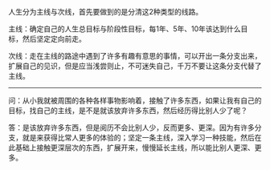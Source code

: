 人生分为主线与次线，首先要做到的是分清这2种类型的线路。

主线：确定自己的人生总目标与阶段性目标，每1年、5年、10年该达到什么目标，然后坚定定向前走。

次线：走在主线的路途中遇到了许多有趣有意思的事情，可以开出一条分支出来，扩展自己的见识，但是应当浅尝则止，不可迷失自己，千万不要让这条分支代替了主线。

****

问：从小我就被周围的各种各样事物影响着，接触了许多东西，如果让我有自己的目标，找自己的主线，是不是就该放弃许多东西，然后经历得比别人少了呢？

答：是该放弃许多东西，但是阅历不会比别人少，反而更多、更深。因为有许多分支，就是来获得比常人更多的体验的；坚定一条主线，深入学习一种技能，然后在此基础上接触更深层次的东西，扩展开来，慢慢延长主线，所以能比别人更深、更多。

